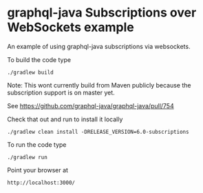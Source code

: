 # graphql-java Subscriptions over WebSockets example

An example of using graphql-java subscriptions via websockets.


To build the code type

    ./gradlew build
    
Note: This wont currently build from Maven publicly because the subscription support is on master yet.  

See https://github.com/graphql-java/graphql-java/pull/754

Check that out and run to install it locally

    ./gradlew clean install -DRELEASE_VERSION=6.0-subscriptions
    
    
To run the code type    
    
    ./gradlew run
    
Point your browser at 

    http://localhost:3000/    


